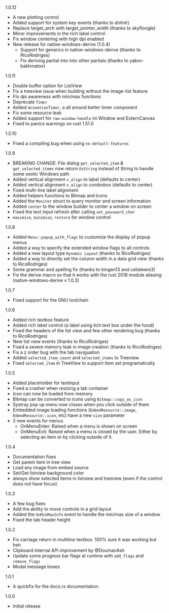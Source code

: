 1.0.12
* A new plotting control
* Added support for system key events  (thanks to dnlmlr)
* Replace target_arch with target_pointer_width (thanks to skyfloogle)
* Minor improvements in the rich label control
* Fix window centering with high dpi enabled
* New release for native-windows-derive (1.0.4)
  * Support for generics in native-windows-derive (thanks to RicoRodriges)
  * Fix deriving partial into into other partials (thanks to yakov-bakhmatov)

1.0.11
* Double buffer option for ListView
* Fix a treeview issue when building without the image-list feature
* FIx dpi awareness with min/max functions
* Deprecate `Timer`
* Added `AnimationTimer`, a all around better timer component
* Fix some resource leak
* Added support for `raw-window-handle` ini Window and ExternCanvas
* Fixed to panics warnings on rust 1.51.0

1.0.10
* Fixed a compiling bug when using `no-default-features`

1.0.9
* BREAKING CHANGE: File dialog `get_selected_item` & `get_selected_items` now return `OsString` instead of String to handle some exotic Windows path
* Added vertical alignment  `v_align` to label (defaults to center)
* Added vertical alignment `v_align` to combobox (defaults to center)
* Fixed multi-line label alignment
* Added helpers functions to Bitmap and Icons
* Added the `Monitor` struct to query monitor and screen information
* Added `center` to the window builder to center a window on screen
* Fixed the text input refresh after calling `set_password_char`
* `maximise`, `minimise`, `restore` for window control

1.0.8

* Added `Menu::popup_with_flags` to customize the display of popup menus
* Added a way to specify the extended window flags to all controls
* Added a new layout type `Dynamic Layout` (thanks to RicoRodriges)
* Added a way to directly set the column width in a data grid view (thanks to RicoRodriges)
* Some grammar and spelling fix (thanks to bingen13 and celialewis3)
* Fix the derive macro so that it works with the rust 2018 module aliasing (native-windows-derive v 1.0.3)

1.0.7

* Fixed support for the GNU toolchain

1.0.6

* Added rich textbox feature
* Added rich label control (a label using tich text box under the hood)
* Fixed the headers of the list view and few other rendering bug (thanks to RicoRodriges)
* New list view events (thanks to RicoRodriges)
* Fixed a severe memory leak in image creation (thanks to RicoRodriges)
* Fix a z order bug with the tab naviguation
* Added `selected_item_count` and `selected_items` to Treeview.
* Fixed `selected_item` in TreeView to support item set programatically

1.0.5

* Added placeholder for textinput
* Fixed a crasher when resizing a tab container
* Icon can now be loaded from memory
* Bitmap can be converted to icons using `Bitmap::copy_as_icon`
* Systray pop up menu now closes when you click outside of them
* Embedded image loading functions (`EmbedResource::image`, `EmbedResource::icon`, etc) have a new `size` parameter
* 2 new events for menus
  * OnMenuEnter: Raised when a menu is shown on screen
  * OnMenuExit: Raised when a menu is closed by the user. Either by selecting an item or by clicking outside of it.

1.0.4

* Documentation fixes
* Get parent item in tree view
* Load any image from embed source
* Set/Get listview background color
* always show selected items in listview and treeview (even if the control does not have focus)

1.0.3

* A few bug fixes
* Add the ability to move controls in a grid layout
* Added the `OnMinMaxInfo` event to handle the min/max size of a window
* Fixed the tab header height

1.0.2

* Fix carriage return in multiline textbox. 100% sure it was working but heh
* Clipboard internal APi improvement by @DoumanAsh
* Update some progress bar flags at runtime with `add_flags` and `remove_flags`
* Modal message boxes

1.0.1

* A quickfix for the docs.rs documentation.

1.0.0

* Initial release